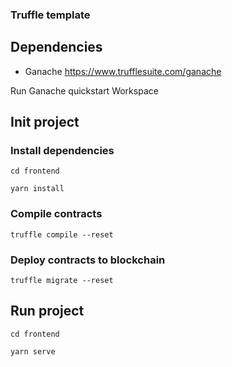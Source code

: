 ### Truffle template

## Dependencies
- Ganache https://www.trufflesuite.com/ganache

Run Ganache quickstart Workspace

## Init project

### Install dependencies
```cd frontend```

```yarn install```

### Compile contracts
```truffle compile --reset```

### Deploy contracts to blockchain
```truffle migrate --reset```

## Run project
```cd frontend```

```yarn serve```
